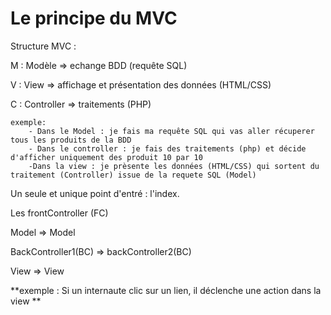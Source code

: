 # Le principe du MVC

Structure MVC : 

M : Modèle => echange BDD (requête SQL)

V : View => affichage et présentation des données (HTML/CSS)

C : Controller => traitements (PHP)

    exemple:
        - Dans le Model : je fais ma requête SQL qui vas aller récuperer tous les produits de la BDD 
        - Dans le controller : je fais des traitements (php) et décide d'afficher uniquement des produit 10 par 10
        -Dans la view : je prèsente les données (HTML/CSS) qui sortent du traitement (Controller) issue de la requete SQL (Model)

Un seule et unique point d'entré : l'index.

Les frontController (FC)

Model => Model

BackController1(BC) => backController2(BC)

View => View

**exemple : Si un internaute clic sur un lien, il déclenche une action dans la view **

